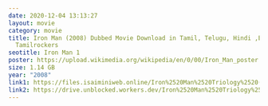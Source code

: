 ```yaml
---
date: 2020-12-04 13:13:27
layout: movie
category: movie
title: Iron Man (2008) Dubbed Movie Download in Tamil, Telugu, Hindi ,English HD
  Tamilrockers
seotitle: Iron Man 1
poster: https://upload.wikimedia.org/wikipedia/en/0/00/Iron_Man_poster.jpg
size: 1.14 GB
year: "2008"
link1: https://files.isaiminiweb.online/Iron%2520Man%2520Triology%2520(2008%2520-%25202013)/(Telegram%2520%40isaiminidownload)%2520-%2520Iron%2520Man%25201%2520(2008)%5B720p%2520-%2520BDRip%2520-%2520%5BTamil%2520Telugu%2520Hindi%2520Eng%5D?rootId=0AN9zhQ1hps-9Uk9PVA
link2: https://drive.unblocked.workers.dev/Iron%2520Man%2520Triology%2520(2008%2520-%25202013)/(Telegram%2520%40isaiminidownload)%2520-%2520Iron%2520Man%25201%2520(2008)%5B720p%2520-%2520BDRip%2520-%2520%5BTamil%2520Telugu%2520Hindi%2520Eng%5D?rootId=0AN9zhQ1hps-9Uk9PVA
---
```

